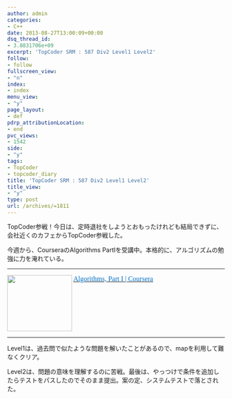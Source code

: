 ```yaml
---
author: admin
categories:
- C++
date: 2013-08-27T13:00:09+00:00
dsq_thread_id:
- 3.8831706e+09
excerpt: 'TopCoder SRM : 587 Div2 Level1 Level2'
follow:
- follow
fullscreen_view:
- "n"
index:
- index
menu_view:
- "y"
page_layout:
- def
pdrp_attributionLocation:
- end
pvc_views:
- 1542
side:
- "y"
tags:
- TopCoder
- topcoder_diary
title: 'TopCoder SRM : 587 Div2 Level1 Level2'
title_view:
- "y"
type: post
url: /archives/=1811
---
```


<!--:ja-->

TopCoder参戦！今日は、定時退社をしようとおもったけれども結局できずに、会社近くのカフェからTopCoder参戦した。

今週から、CourseraのAlgorithms PartⅠを受講中。本格的に、アルゴリズムの勉強に力を淹れている。

* * *

<a style="line-height: normal" href="https://www.coursera.org/course/algs4partI" target="_blank"><img class="alignleft" border="0" alt="" align="left" src="https://capture.heartrails.com/150x130/shadow?https://www.coursera.org/course/algs4partI" width="150" height="130" /></a><font color="#000000" face="ＭＳ Ｐゴシック"><font style="font-size: 12pt"> </font></font><font style="font-size: 12pt"><a style="color: ; line-height: normal" href="https://www.coursera.org/course/algs4partI" target="_blank"><font color="#0070c5" face="ＭＳ Ｐゴシック">Algorithms, Part I | Coursera</font></a></font><font face="ＭＳ Ｐゴシック"><font style="font-size: 12pt" color="#000000"> <img border="0" alt="" src="https://b.hatena.ne.jp/entry/image/https://www.coursera.org/course/algs4partI" /> </font></font>

<br style="clear: both" />

* * *

Level1は、過去問で似たような問題を解いたことがあるので、mapを利用して難なくクリア。

Level2は、問題の意味を理解するのに苦戦。最後は、やっつけで条件を追加したらテストをパスしたのでそのまま提出。案の定、システムテストで落とされた。



<!--:-->
